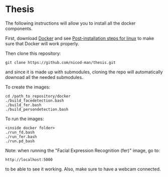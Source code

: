 # Thesis

The following instructions will allow you to install all the docker components.

First, download [Docker](https://docs.docker.com/get-docker/) and see [Post-installation steps for linux](https://docs.docker.com/engine/install/linux-postinstall/) to make sure that Docker will work properly.

Then clone this repository:

	git clone https://github.com/nicod-man/thesis.git

and since it is made up with submodules, cloning the repo will automatically downoad all the needed submodules.

To create the images:

	cd /path_to_repository/docker
	./build_facedetection.bash
	./build_fer.bash
	./build_persondetection.bash
	
To run the images:

	<inside docker folder>
	./run_fd.bash
	./run_fer.bash
	./run.pd_bash
	
Note: when running the "Facial Expression Recognition (fer)" image, go to:

	http://localhost:5000
	
to be able to see it working. Also, make sure to have a webcam connected.
